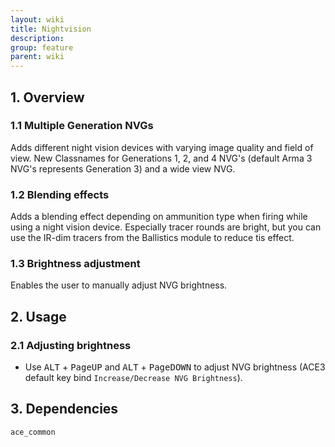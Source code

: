 ```yaml
---
layout: wiki
title: Nightvision
description: 
group: feature
parent: wiki
---
```


## 1. Overview

### 1.1 Multiple Generation NVGs
Adds different night vision devices with varying image quality and field of view. New Classnames for Generations 1, 2, and 4 NVG's (default Arma 3 NVG's represents Generation 3) and a wide view NVG.

### 1.2 Blending effects
Adds a blending effect depending on ammunition type when firing while using a night vision device. Especially tracer rounds are bright, but you can use the IR-dim tracers from the Ballistics module to reduce tis effect.

### 1.3 Brightness adjustment
Enables the user to manually adjust NVG brightness.

## 2. Usage

### 2.1 Adjusting brightness
- Use <kbd>ALT</kbd> + <kbd>PageUP</kbd> and <kbd>ALT</kbd> + <kbd>PageDOWN</kbd> to adjust NVG brightness (ACE3 default key bind `Increase/Decrease NVG Brightness`).

## 3. Dependencies

`ace_common`

